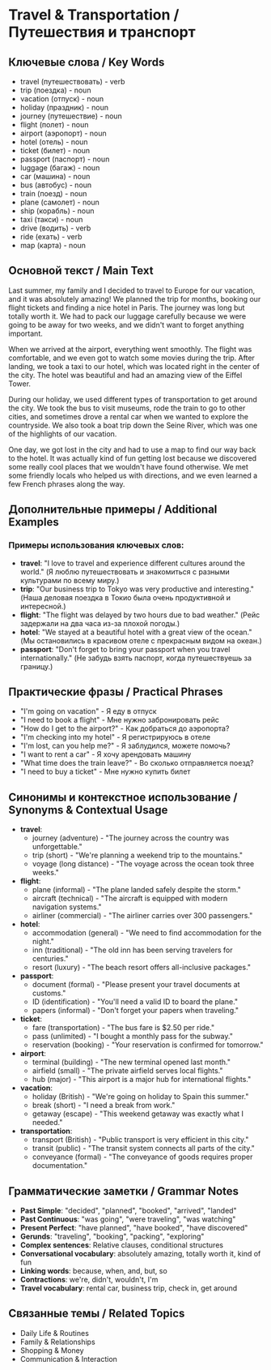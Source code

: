# Travel & Transportation / Путешествия и транспорт

## Ключевые слова / Key Words
- travel (путешествовать) - verb
- trip (поездка) - noun
- vacation (отпуск) - noun
- holiday (праздник) - noun
- journey (путешествие) - noun
- flight (полет) - noun
- airport (аэропорт) - noun
- hotel (отель) - noun
- ticket (билет) - noun
- passport (паспорт) - noun
- luggage (багаж) - noun
- car (машина) - noun
- bus (автобус) - noun
- train (поезд) - noun
- plane (самолет) - noun
- ship (корабль) - noun
- taxi (такси) - noun
- drive (водить) - verb
- ride (ехать) - verb
- map (карта) - noun

## Основной текст / Main Text

Last summer, my family and I decided to travel to Europe for our vacation, and it was absolutely amazing! We planned the trip for months, booking our flight tickets and finding a nice hotel in Paris. The journey was long but totally worth it. We had to pack our luggage carefully because we were going to be away for two weeks, and we didn't want to forget anything important.

When we arrived at the airport, everything went smoothly. The flight was comfortable, and we even got to watch some movies during the trip. After landing, we took a taxi to our hotel, which was located right in the center of the city. The hotel was beautiful and had an amazing view of the Eiffel Tower.

During our holiday, we used different types of transportation to get around the city. We took the bus to visit museums, rode the train to go to other cities, and sometimes drove a rental car when we wanted to explore the countryside. We also took a boat trip down the Seine River, which was one of the highlights of our vacation.

One day, we got lost in the city and had to use a map to find our way back to the hotel. It was actually kind of fun getting lost because we discovered some really cool places that we wouldn't have found otherwise. We met some friendly locals who helped us with directions, and we even learned a few French phrases along the way.

## Дополнительные примеры / Additional Examples

### Примеры использования ключевых слов:
- **travel**: "I love to travel and experience different cultures around the world." (Я люблю путешествовать и знакомиться с разными культурами по всему миру.)
- **trip**: "Our business trip to Tokyo was very productive and interesting." (Наша деловая поездка в Токио была очень продуктивной и интересной.)
- **flight**: "The flight was delayed by two hours due to bad weather." (Рейс задержали на два часа из-за плохой погоды.)
- **hotel**: "We stayed at a beautiful hotel with a great view of the ocean." (Мы остановились в красивом отеле с прекрасным видом на океан.)
- **passport**: "Don't forget to bring your passport when you travel internationally." (Не забудь взять паспорт, когда путешествуешь за границу.)

## Практические фразы / Practical Phrases

- "I'm going on vacation" - Я еду в отпуск
- "I need to book a flight" - Мне нужно забронировать рейс
- "How do I get to the airport?" - Как добраться до аэропорта?
- "I'm checking into my hotel" - Я регистрируюсь в отеле
- "I'm lost, can you help me?" - Я заблудился, можете помочь?
- "I want to rent a car" - Я хочу арендовать машину
- "What time does the train leave?" - Во сколько отправляется поезд?
- "I need to buy a ticket" - Мне нужно купить билет

## Синонимы и контекстное использование / Synonyms & Contextual Usage

- **travel**: 
  - journey (adventure) - "The journey across the country was unforgettable."
  - trip (short) - "We're planning a weekend trip to the mountains."
  - voyage (long distance) - "The voyage across the ocean took three weeks."
- **flight**: 
  - plane (informal) - "The plane landed safely despite the storm."
  - aircraft (technical) - "The aircraft is equipped with modern navigation systems."
  - airliner (commercial) - "The airliner carries over 300 passengers."
- **hotel**: 
  - accommodation (general) - "We need to find accommodation for the night."
  - inn (traditional) - "The old inn has been serving travelers for centuries."
  - resort (luxury) - "The beach resort offers all-inclusive packages."
- **passport**: 
  - document (formal) - "Please present your travel documents at customs."
  - ID (identification) - "You'll need a valid ID to board the plane."
  - papers (informal) - "Don't forget your papers when traveling."
- **ticket**: 
  - fare (transportation) - "The bus fare is $2.50 per ride."
  - pass (unlimited) - "I bought a monthly pass for the subway."
  - reservation (booking) - "Your reservation is confirmed for tomorrow."
- **airport**: 
  - terminal (building) - "The new terminal opened last month."
  - airfield (small) - "The private airfield serves local flights."
  - hub (major) - "This airport is a major hub for international flights."
- **vacation**: 
  - holiday (British) - "We're going on holiday to Spain this summer."
  - break (short) - "I need a break from work."
  - getaway (escape) - "This weekend getaway was exactly what I needed."
- **transportation**: 
  - transport (British) - "Public transport is very efficient in this city."
  - transit (public) - "The transit system connects all parts of the city."
  - conveyance (formal) - "The conveyance of goods requires proper documentation."

## Грамматические заметки / Grammar Notes

- **Past Simple**: "decided", "planned", "booked", "arrived", "landed"
- **Past Continuous**: "was going", "were traveling", "was watching"
- **Present Perfect**: "have planned", "have booked", "have discovered"
- **Gerunds**: "traveling", "booking", "packing", "exploring"
- **Complex sentences**: Relative clauses, conditional structures
- **Conversational vocabulary**: absolutely amazing, totally worth it, kind of fun
- **Linking words**: because, when, and, but, so
- **Contractions**: we're, didn't, wouldn't, I'm
- **Travel vocabulary**: rental car, business trip, check in, get around

## Связанные темы / Related Topics

- Daily Life & Routines
- Family & Relationships
- Shopping & Money
- Communication & Interaction
